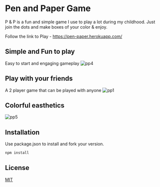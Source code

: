 # Pen and Paper Game

P & P is a fun and simple game I use to play a lot during my childhood. Just join the dots and make boxes of your color & enjoy.

Follow the link to Play - https://pen-paper.herokuapp.com/

## Simple and Fun to play
Easy to start and engaging gameplay
![pp4](https://user-images.githubusercontent.com/19146537/65627790-1d3eea00-df9e-11e9-834e-e12b2fa8b994.png)


## Play with your friends
A 2 player game that can be played with anyone
![pp1](https://user-images.githubusercontent.com/19146537/65627840-36479b00-df9e-11e9-9d79-76040027cf36.png)

## Colorful easthetics

![pp5](https://user-images.githubusercontent.com/19146537/65627886-4b242e80-df9e-11e9-8497-1795d7b97f90.png)




## Installation

Use package.json to install and fork your version.

```bash
npm install
```



## License
[MIT](https://choosealicense.com/licenses/mit/)

